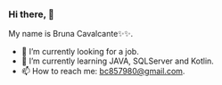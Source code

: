 ### Hi there, 👋
My name is Bruna Cavalcante✨✨.



- 🔭 I’m currently looking for a job.
- 🌱 I’m currently learning JAVA, SQLServer and Kotlin.
- 📫 How to reach me:  bc857980@gmail.com.


